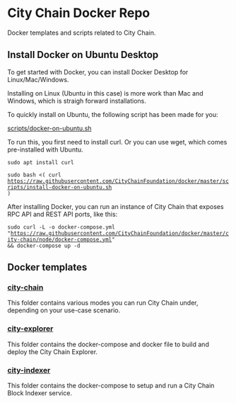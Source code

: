 # City Chain Docker Repo

Docker templates and scripts related to City Chain.

## Install Docker on Ubuntu Desktop

To get started with Docker, you can install Docker Desktop for Linux/Mac/Windows.

Installing on Linux (Ubuntu in this case) is more work than Mac and Windows, which is straigh forward installations.

To quickly install on Ubuntu, the following script has been made for you:

[scripts/docker-on-ubuntu.sh](scripts/docker-on-ubuntu.sh)

To run this, you first need to install curl. Or you can use wget, which comes pre-installed with Ubuntu.

<code>sudo apt install curl</code>

<code>sudo bash <( curl https://raw.githubusercontent.com/CityChainFoundation/docker/master/scripts/install-docker-on-ubuntu.sh ) </code>

After installing Docker, you can run an instance of City Chain that exposes RPC API and REST API ports, like this:

<code>sudo curl -L -o docker-compose.yml "https://raw.githubusercontent.com/CityChainFoundation/docker/master/city-chain/node/docker-compose.yml" && docker-compose up -d</code>

## Docker templates

### [city-chain](city-chain)

This folder contains various modes you can run City Chain under, depending on your use-case scenario.

### [city-explorer](city-explorer)

This folder contains the docker-compose and docker file to build and deploy the City Chain Explorer.


### [city-indexer](city-indexer)

This folder contains the docker-compose to setup and run a City Chain Block Indexer service.